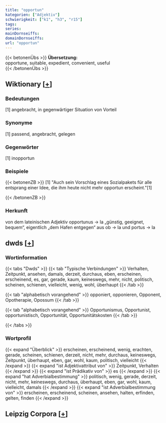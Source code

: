 ```yaml
---
title: "opportun"
kategorien: ["Adjektiv"]
schwierigkeit: ["k1", "h3", "r15"]
tags:
series:
mainDornseiffs:
domainDornseiffs:
url: "opportun"
---
```


{{< betonenÜbs >}}
**Übersetzung:**  
opportune, suitable, expedient, convenient, useful  
{{< /betonenÜbs >}}

## Wiktionary [[+](https://de.wiktionary.org/wiki/opportun)]

### Bedeutungen
[1] angebracht, in gegenwärtiger Situation von Vorteil  

### Synonyme
[1] passend, angebracht, gelegen  

### Gegenwörter
[1] inopportun  

### Beispiele
{{< betonenZB >}}
[1] "Auch sein Vorschlag eines Sozialpakets für alle entsprang einer Idee, die ihm heute nicht mehr opportun erscheint."[1]  

{{< /betonenZB >}}
### Herkunft
von dem lateinischen Adjektiv opportunus → la „günstig, geeignet, bequem“, eigentlich „dem Hafen entgegen“ aus ob → la und portus → la  



## dwds [[+](https://www.dwds.de/wb/opportun)]

### Wortinformation
{{< tabs "Dwds" >}}
{{< tab "Typische Verbindungen" >}}
Verhalten, Zeitpunkt, ansehen, damals, derzeit, durchaus, eben, erscheinen, erscheinend, es, gar, gerade, kaum, keineswegs, mehr, nicht, politisch, scheinen, schienen, vielleicht, wenig, wohl, überhaupt
{{< /tab >}}

{{< tab "alphabetisch vorangehend" >}}
opponiert, opponieren, Opponent, Opotherapie, Opossum
{{< /tab >}}

{{< tab "alphabetisch vorangehend" >}}
Opportunismus, Opportunist, opportunistisch, Opportunität, Opportunitätskosten
{{< /tab >}}

{{< /tabs >}}

### Wortprofil
{{< expand "Überblick" >}} erscheinen, erscheinend, wenig, erachten, gerade, scheinen, schienen, derzeit, nicht, mehr, durchaus, keineswegs, Zeitpunkt, überhaupt, eben, gar, wohl, kaum, politisch, vielleicht {{< /expand >}}
{{< expand "ist Adjektivattribut von" >}} Zeitpunkt, Verhalten {{< /expand >}}
{{< expand "ist Prädikativ von" >}} es {{< /expand >}}
{{< expand "hat Adverbialbestimmung" >}} politisch, wenig, gerade, derzeit, nicht, mehr, keineswegs, durchaus, überhaupt, eben, gar, wohl, kaum, vielleicht, damals {{< /expand >}}
{{< expand "ist Adverbialbestimmung von" >}} erscheinen, erscheinend, scheinen, ansehen, halten, erfinden, gelten, finden {{< /expand >}}

## Leipzig Corpora [[+](https://corpora.uni-leipzig.de/en/res?word=opportun&corpusId=deu_newscrawl-public_2018)]

